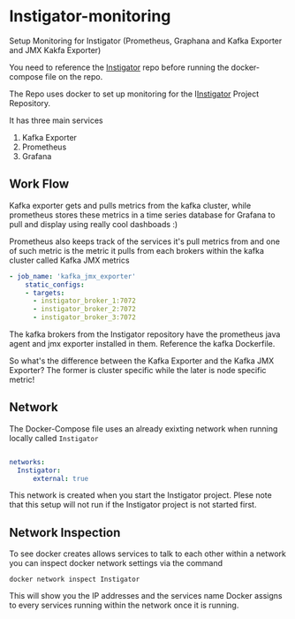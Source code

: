 # Instigator-monitoring

Setup Monitoring for Instigator (Prometheus, Graphana and Kafka Exporter and JMX Kakfa Exporter)

You need to reference the [Instigator](https://github.com/andela-sjames/Instigator-monitoring) repo before running the docker-compose file on the repo.

The Repo uses docker to set up monitoring for the I[Instigator](https://github.com/andela-sjames/Instigator-monitoring) Project Repository.

It has three main services

1. Kafka Exporter
2. Prometheus
3. Grafana

## Work Flow

Kafka exporter gets and pulls metrics from the kafka cluster, while prometheus stores these metrics in a time series database for Grafana to pull and display using really cool dashboads :)

Prometheus also keeps track of the services it's pull metrics from and one of such metric is the metric it pulls from each brokers within the kafka cluster called Kafka JMX metrics

```yaml
- job_name: 'kafka_jmx_exporter'
    static_configs:
    - targets:
      - instigator_broker_1:7072
      - instigator_broker_2:7072
      - instigator_broker_3:7072

```

The kafka brokers from the Instigator repository have the prometheus java agent and jmx exporter installed in them. Reference the kafka Dockerfile.

So what's the difference between the Kafka Exporter and the Kafka JMX Exporter? The former is cluster specific while the later is node specific metric!

## Network

The Docker-Compose file uses an already exixting network when running locally called `Instigator`

```yaml

networks:
  Instigator:
      external: true
```

This network is created when you start the Instigator project. Plese note that this setup will not run if the Instigator project is not started first.

## Network Inspection

To see docker creates allows services to talk to each other within a network you can inspect docker network settings via the command

`docker network inspect Instigator`

This will show you the IP addresses and the services name Docker assigns to every services running within the network once it is running. 
